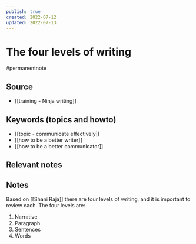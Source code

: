 ```yaml
---
publish: true
created: 2022-07-12
updated: 2022-07-13
---
```


# The four levels of writing

#permanentnote

## Source
- [[training - Ninja writing]]

## Keywords (topics and howto)
- [[topic - communicate effectively]]
- [[how to be a better writer]]
- [[how to be a better communicator]]

## Relevant notes

## Notes
Based on [[Shani Raja]] there are four levels of writing, and it is important to review each. The four levels are:
1. Narrative
2. Paragraph
3. Sentences
4. Words
